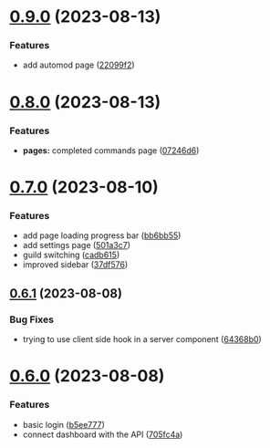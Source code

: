 # [0.9.0](https://github.com/onesoft-sudo/sudobot-dashboard/compare/v0.8.0...v0.9.0) (2023-08-13)


### Features

* add automod page ([22099f2](https://github.com/onesoft-sudo/sudobot-dashboard/commit/22099f22092145ab6bd48779acbfa6f89d5c56fd))



# [0.8.0](https://github.com/onesoft-sudo/sudobot-dashboard/compare/v0.7.0...v0.8.0) (2023-08-13)


### Features

* **pages:** completed commands page ([07246d6](https://github.com/onesoft-sudo/sudobot-dashboard/commit/07246d68c328fbcee25dbd00503d7e2873081c1a))



# [0.7.0](https://github.com/onesoft-sudo/sudobot-dashboard/compare/v0.6.1...v0.7.0) (2023-08-10)


### Features

* add page loading progress bar ([bb6bb55](https://github.com/onesoft-sudo/sudobot-dashboard/commit/bb6bb55d942304cbef03a519139c9118be0f4777))
* add settings page ([501a3c7](https://github.com/onesoft-sudo/sudobot-dashboard/commit/501a3c73bebbd53d15781219fb7a04568fc30199))
* guild switching ([cadb615](https://github.com/onesoft-sudo/sudobot-dashboard/commit/cadb61566795c23693eb6d39b28f588a9896a31b))
* improved sidebar ([37df576](https://github.com/onesoft-sudo/sudobot-dashboard/commit/37df576160e3a08251a18344360f9dfab6624cab))



## [0.6.1](https://github.com/onesoft-sudo/sudobot-dashboard/compare/v0.6.0...v0.6.1) (2023-08-08)


### Bug Fixes

* trying to use client side hook in a server component ([64368b0](https://github.com/onesoft-sudo/sudobot-dashboard/commit/64368b0e761e537dbad08735f8ef444c460f16d7))



# [0.6.0](https://github.com/onesoft-sudo/sudobot-dashboard/compare/v0.5.0...v0.6.0) (2023-08-08)


### Features

* basic login ([b5ee777](https://github.com/onesoft-sudo/sudobot-dashboard/commit/b5ee77724df0e30f4afbd1aca93a2df6bfd4836b))
* connect dashboard with the API ([705fc4a](https://github.com/onesoft-sudo/sudobot-dashboard/commit/705fc4a8224c0198ec3060dadf8e2e0a8834a869))



